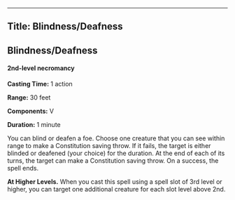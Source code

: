-------------------------
Title: Blindness/Deafness
-------------------------

## Blindness/Deafness

#### 2nd-level necromancy


**Casting Time:** 1 action

**Range:** 30 feet

**Components:** V

**Duration:** 1 minute


You can blind or deafen a foe. Choose one creature that you can see
within range to make a Constitution saving throw. If it fails, the
target is either blinded or deafened (your choice) for the duration. At
the end of each of its turns, the target can make a Constitution saving
throw. On a success, the spell ends.

**At Higher Levels.** When you cast this spell using a spell
slot of 3rd level or higher, you can target one additional creature for
each slot level above 2nd.


